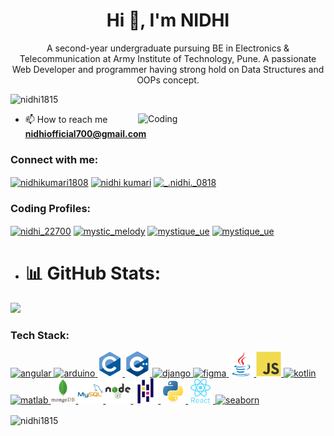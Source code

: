 <h1 align="center">Hi 👋, I'm NIDHI</h1>
<p align="center">A second-year undergraduate pursuing BE in Electronics & Telecommunication at Army Institute of Technology, Pune. A passionate Web Developer and programmer having strong hold on Data Structures and OOPs concept.</p>
<p align="left"> <img src="https://komarev.com/ghpvc/?username=nidhi1815&label=Profile%20views&color=0e75b6&style=flat" alt="nidhi1815" /> </p>
<img align="right" alt="Coding" width="300" src="https://ik.imagekit.io/storybird/images/247a71c2-bf43-46e3-8514-f77608893068/1_522671480.png">



- 📫 How to reach me **nidhiofficial700@gmail.com**



<h3 align="left">Connect with me:</h3>
<p align="left">
<a href="https://twitter.com/nidhikumari1808" target="blank"><img align="center" src="https://raw.githubusercontent.com/rahuldkjain/github-profile-readme-generator/master/src/images/icons/Social/twitter.svg" alt="nidhikumari1808" height="30" width="40" /></a>
<a href="https://linkedin.com/in/nidhi kumari" target="blank"><img align="center" src="https://raw.githubusercontent.com/rahuldkjain/github-profile-readme-generator/master/src/images/icons/Social/linked-in-alt.svg" alt="nidhi kumari" height="30" width="40" /></a>
<a href="https://instagram.com/_.nidhi._0818" target="blank"><img align="center" src="https://raw.githubusercontent.com/rahuldkjain/github-profile-readme-generator/master/src/images/icons/Social/instagram.svg" alt="_.nidhi._0818" height="30" width="40" /></a>
<h3 align="left">Coding Profiles:</h3>
<p align="left">
<a href="https://www.codechef.com/users/nidhi_22700" target="blank"><img align="center" src="https://cdn.jsdelivr.net/npm/simple-icons@3.1.0/icons/codechef.svg" alt="nidhi_22700" height="30" width="40" /></a>
<a href="https://www.hackerrank.com/mystic_melody" target="blank"><img align="center" src="https://raw.githubusercontent.com/rahuldkjain/github-profile-readme-generator/master/src/images/icons/Social/hackerrank.svg" alt="mystic_melody" height="30" width="40" /></a>
<a href="https://codeforces.com/profile/mystique_ue" target="blank"><img align="center" src="https://raw.githubusercontent.com/rahuldkjain/github-profile-readme-generator/master/src/images/icons/Social/codeforces.svg" alt="mystique_ue" height="30" width="40" /></a>
<a href="https://www.leetcode.com/mystique_ue" target="blank"><img align="center" src="https://raw.githubusercontent.com/rahuldkjain/github-profile-readme-generator/master/src/images/icons/Social/leet-code.svg" alt="mystique_ue" height="30" width="40" /></a>
</p>

- # 📊 GitHub Stats:

![](https://github-readme-stats.vercel.app/api/top-langs/?username=nidhi1815&theme=default&hide_border=false&include_all_commits=true&count_private=true&layout=compact)

<h3 align="left">Tech Stack:</h3>

<p align="left">
  <a href="https://angular.io" target="_blank" rel="noreferrer">
    <img src="https://angular.io/assets/images/logos/angular/angular.svg" alt="angular" width="40" height="40"/>
  </a>

  <a href="https://www.arduino.cc/" target="_blank" rel="noreferrer">
    <img src="https://cdn.worldvectorlogo.com/logos/arduino-1.svg" alt="arduino" width="40" height="40"/>
  </a>

  <a href="https://www.cprogramming.com/" target="_blank" rel="noreferrer">
    <img src="https://raw.githubusercontent.com/devicons/devicon/master/icons/c/c-original.svg" alt="c" width="40" height="40"/>
  </a>

  <a href="https://www.w3schools.com/cpp/" target="_blank" rel="noreferrer">
    <img src="https://raw.githubusercontent.com/devicons/devicon/master/icons/cplusplus/cplusplus-original.svg" alt="cplusplus" width="40" height="40"/>
  </a>

  <a href="https://www.djangoproject.com/" target="_blank" rel="noreferrer">
    <img src="https://cdn.worldvectorlogo.com/logos/django.svg" alt="django" width="40" height="40"/>
  </a>

  <a href="https://www.figma.com/" target="_blank" rel="noreferrer">
    <img src="https://www.vectorlogo.zone/logos/figma/figma-icon.svg" alt="figma" width="40" height="40"/>
  </a>

  <a href="https://www.java.com" target="_blank" rel="noreferrer">
    <img src="https://raw.githubusercontent.com/devicons/devicon/master/icons/java/java-original.svg" alt="java" width="40" height="40"/>
  </a>

  <a href="https://developer.mozilla.org/en-US/docs/Web/JavaScript" target="_blank" rel="noreferrer">
    <img src="https://raw.githubusercontent.com/devicons/devicon/master/icons/javascript/javascript-original.svg" alt="javascript" width="40" height="40"/>
  </a>

  <a href="https://kotlinlang.org" target="_blank" rel="noreferrer">
    <img src="https://www.vectorlogo.zone/logos/kotlinlang/kotlinlang-icon.svg" alt="kotlin" width="40" height="40"/>
  </a>

  <a href="https://www.mathworks.com/" target="_blank" rel="noreferrer">
    <img src="https://upload.wikimedia.org/wikipedia/commons/2/21/Matlab_Logo.png" alt="matlab" width="40" height="40"/>
  </a>

  <a href="https://www.mongodb.com/" target="_blank" rel="noreferrer">
    <img src="https://raw.githubusercontent.com/devicons/devicon/master/icons/mongodb/mongodb-original-wordmark.svg" alt="mongodb" width="40" height="40"/>
  </a>

  <a href="https://www.mysql.com/" target="_blank" rel="noreferrer">
    <img src="https://raw.githubusercontent.com/devicons/devicon/master/icons/mysql/mysql-original-wordmark.svg" alt="mysql" width="40" height="40"/>
  </a>

  <a href="https://nodejs.org" target="_blank" rel="noreferrer">
    <img src="https://raw.githubusercontent.com/devicons/devicon/master/icons/nodejs/nodejs-original-wordmark.svg" alt="nodejs" width="40" height="40"/>
  </a>

  <a href="https://pandas.pydata.org/" target="_blank" rel="noreferrer">
    <img src="https://raw.githubusercontent.com/devicons/devicon/2ae2a900d2f041da66e950e4d48052658d850630/icons/pandas/pandas-original.svg" alt="pandas" width="40" height="40"/>
  </a>

  <a href="https://www.python.org" target="_blank" rel="noreferrer">
    <img src="https://raw.githubusercontent.com/devicons/devicon/master/icons/python/python-original.svg" alt="python" width="40" height="40"/>
  </a>

  <a href="https://reactjs.org/" target="_blank" rel="noreferrer">
    <img src="https://raw.githubusercontent.com/devicons/devicon/master/icons/react/react-original-wordmark.svg" alt="react" width="40" height="40"/>
  </a>

  <a href="https://seaborn.pydata.org/" target="_blank" rel="noreferrer">
    <img src="https://seaborn.pydata.org/_images/logo-mark-lightbg.svg" alt="seaborn" width="40" height="40"/>
  </a>
</p>
<p><img align="center" src="https://github-readme-streak-stats.herokuapp.com/?user=nidhi1815&" alt="nidhi1815" /></p>
